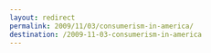 ```yaml
---
layout: redirect
permalink: 2009/11/03/consumerism-in-america/
destination: /2009-11-03-consumerism-in-america
---
```

